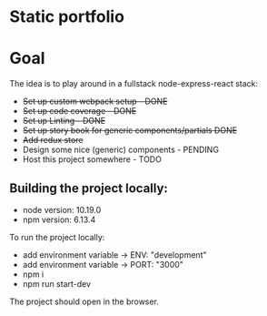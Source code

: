 # Static portfolio

# Goal
The idea is to play around in a fullstack node-express-react stack:
- ~~Set up custom webpack setup - DONE~~
- ~~Set up code coverage - DONE~~
- ~~Set up Linting - DONE~~
- ~~Set up story book for generic components/partials DONE~~
- ~~Add redux store~~
- Design some nice (generic) components - PENDING
- Host this project somewhere - TODO

## Building the project locally:
- node version: 10.19.0
- npm version: 6.13.4

To run the project locally:

- add environment variable -> ENV: "development"
- add environment variable -> PORT: "3000"
- npm i
- npm run start-dev

The project should open in the browser.
